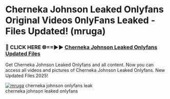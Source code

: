 # Cherneka Johnson Leaked Onlyfans Original Videos 0nlyFans Leaked - Files Updated! (mruga)

<h3>🔴 CLICK HERE 🌐==►► <a href="https://tinyurl.com/ms9xzufz" rel="nofollow">Cherneka Johnson Leaked Onlyfans Updated Files</a></h3>

Get Cherneka Johnson Leaked Onlyfans and all content. Now you can access all videos and pictures of Cherneka Johnson Leaked Onlyfans. New Updated Files 2025!

[![mruga](https://i.imgur.com/ppqm5kG.gif)](https://tinyurl.com/ms9xzufz)
cherneka johnson onlyfans leak<br>
cherneka johnson leaked onlyfans
